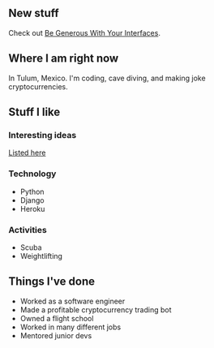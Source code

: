## New stuff
Check out [Be Generous With Your Interfaces](/essays/generous-interfaces).

## Where I am right now
In Tulum, Mexico. I'm coding, cave diving, and making joke cryptocurrencies.

## Stuff I like
### Interesting ideas
[Listed here](/ideas)

### Technology
 * Python
 * Django
 * Heroku

### Activities
 * Scuba
 * Weightlifting
 
## Things I've done
 * Worked as a software engineer
 * Made a profitable cryptocurrency trading bot
 * Owned a flight school
 * Worked in many different jobs
 * Mentored junior devs
